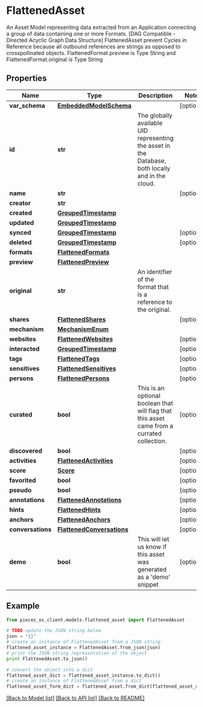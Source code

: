 # FlattenedAsset

An Asset Model representing data extracted from an Application connecting a group of data containing one or more Formats. [DAG Compatible - Directed Acyclic Graph Data Structure]  FlattenedAsset prevent Cycles in Reference because all outbound references are strings as opposed to crosspollinated objects.  FlattenedFormat.preview is Type String and FlattenedFormat.original is Type String

## Properties

Name | Type | Description | Notes
------------ | ------------- | ------------- | -------------
**var_schema** | [**EmbeddedModelSchema**](EmbeddedModelSchema) |  | [optional] 
**id** | **str** | The globally available UID representing the asset in the Database, both locally and in the cloud. | 
**name** | **str** |  | [optional] 
**creator** | **str** |  | 
**created** | [**GroupedTimestamp**](GroupedTimestamp) |  | 
**updated** | [**GroupedTimestamp**](GroupedTimestamp) |  | 
**synced** | [**GroupedTimestamp**](GroupedTimestamp) |  | [optional] 
**deleted** | [**GroupedTimestamp**](GroupedTimestamp) |  | [optional] 
**formats** | [**FlattenedFormats**](FlattenedFormats) |  | 
**preview** | [**FlattenedPreview**](FlattenedPreview) |  | 
**original** | **str** | An identifier of the format that is a reference to the original. | 
**shares** | [**FlattenedShares**](FlattenedShares) |  | [optional] 
**mechanism** | [**MechanismEnum**](MechanismEnum) |  | 
**websites** | [**FlattenedWebsites**](FlattenedWebsites) |  | [optional] 
**interacted** | [**GroupedTimestamp**](GroupedTimestamp) |  | [optional] 
**tags** | [**FlattenedTags**](FlattenedTags) |  | [optional] 
**sensitives** | [**FlattenedSensitives**](FlattenedSensitives) |  | [optional] 
**persons** | [**FlattenedPersons**](FlattenedPersons) |  | [optional] 
**curated** | **bool** | This is an optional boolean that will flag that this asset came from a currated collection. | [optional] 
**discovered** | **bool** |  | [optional] 
**activities** | [**FlattenedActivities**](FlattenedActivities) |  | [optional] 
**score** | [**Score**](Score) |  | [optional] 
**favorited** | **bool** |  | [optional] 
**pseudo** | **bool** |  | [optional] 
**annotations** | [**FlattenedAnnotations**](FlattenedAnnotations) |  | [optional] 
**hints** | [**FlattenedHints**](FlattenedHints) |  | [optional] 
**anchors** | [**FlattenedAnchors**](FlattenedAnchors) |  | [optional] 
**conversations** | [**FlattenedConversations**](FlattenedConversations) |  | [optional] 
**demo** | **bool** | This will let us know if this asset was generated as a &#39;demo&#39; snippet | [optional] 

## Example

```python
from pieces_os_client.models.flattened_asset import FlattenedAsset

# TODO update the JSON string below
json = "{}"
# create an instance of FlattenedAsset from a JSON string
flattened_asset_instance = FlattenedAsset.from_json(json)
# print the JSON string representation of the object
print FlattenedAsset.to_json()

# convert the object into a dict
flattened_asset_dict = flattened_asset_instance.to_dict()
# create an instance of FlattenedAsset from a dict
flattened_asset_form_dict = flattened_asset.from_dict(flattened_asset_dict)
```
[[Back to Model list]](../README#documentation-for-models) [[Back to API list]](../README#documentation-for-api-endpoints) [[Back to README]](../README)



